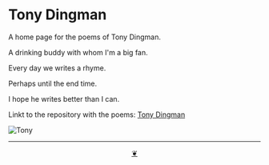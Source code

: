 # Tony Dingman

A home page for the poems of Tony Dingman.

A drinking buddy with whom I'm a big fan.

Every day we writes a rhyme.

Perhaps until the end time.

I hope he writes better than I can.



Linkt to the repository with the poems: [Tony Dingman]( https://tony-dingman.github.io )

![Tony]( https://tony-dingman.github.io/2004-tony-dingman-by-frank-lobdell.png )



***

<center title="You have reached the end of the line" ><a title="Return to top" href=javascript:window.scrollTo(0,0); class=aDingbat > ❦ </a></center>